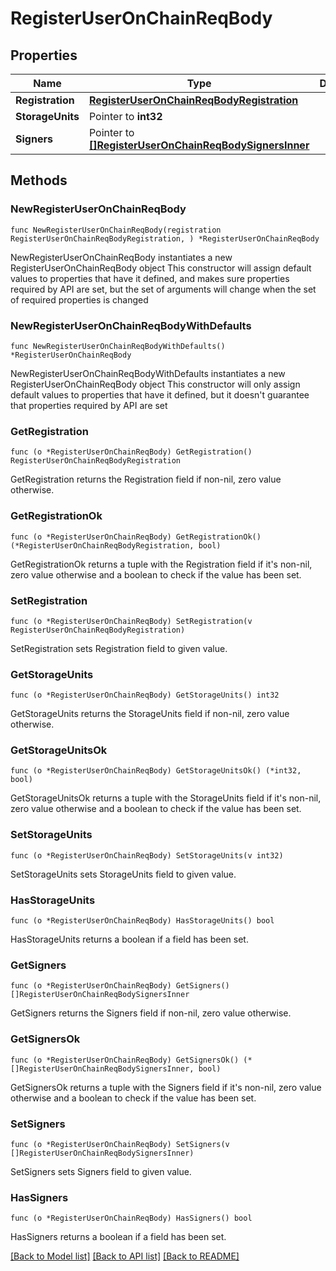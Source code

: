 # RegisterUserOnChainReqBody

## Properties

Name | Type | Description | Notes
------------ | ------------- | ------------- | -------------
**Registration** | [**RegisterUserOnChainReqBodyRegistration**](RegisterUserOnChainReqBodyRegistration.md) |  | 
**StorageUnits** | Pointer to **int32** |  | [optional] 
**Signers** | Pointer to [**[]RegisterUserOnChainReqBodySignersInner**](RegisterUserOnChainReqBodySignersInner.md) |  | [optional] 

## Methods

### NewRegisterUserOnChainReqBody

`func NewRegisterUserOnChainReqBody(registration RegisterUserOnChainReqBodyRegistration, ) *RegisterUserOnChainReqBody`

NewRegisterUserOnChainReqBody instantiates a new RegisterUserOnChainReqBody object
This constructor will assign default values to properties that have it defined,
and makes sure properties required by API are set, but the set of arguments
will change when the set of required properties is changed

### NewRegisterUserOnChainReqBodyWithDefaults

`func NewRegisterUserOnChainReqBodyWithDefaults() *RegisterUserOnChainReqBody`

NewRegisterUserOnChainReqBodyWithDefaults instantiates a new RegisterUserOnChainReqBody object
This constructor will only assign default values to properties that have it defined,
but it doesn't guarantee that properties required by API are set

### GetRegistration

`func (o *RegisterUserOnChainReqBody) GetRegistration() RegisterUserOnChainReqBodyRegistration`

GetRegistration returns the Registration field if non-nil, zero value otherwise.

### GetRegistrationOk

`func (o *RegisterUserOnChainReqBody) GetRegistrationOk() (*RegisterUserOnChainReqBodyRegistration, bool)`

GetRegistrationOk returns a tuple with the Registration field if it's non-nil, zero value otherwise
and a boolean to check if the value has been set.

### SetRegistration

`func (o *RegisterUserOnChainReqBody) SetRegistration(v RegisterUserOnChainReqBodyRegistration)`

SetRegistration sets Registration field to given value.


### GetStorageUnits

`func (o *RegisterUserOnChainReqBody) GetStorageUnits() int32`

GetStorageUnits returns the StorageUnits field if non-nil, zero value otherwise.

### GetStorageUnitsOk

`func (o *RegisterUserOnChainReqBody) GetStorageUnitsOk() (*int32, bool)`

GetStorageUnitsOk returns a tuple with the StorageUnits field if it's non-nil, zero value otherwise
and a boolean to check if the value has been set.

### SetStorageUnits

`func (o *RegisterUserOnChainReqBody) SetStorageUnits(v int32)`

SetStorageUnits sets StorageUnits field to given value.

### HasStorageUnits

`func (o *RegisterUserOnChainReqBody) HasStorageUnits() bool`

HasStorageUnits returns a boolean if a field has been set.

### GetSigners

`func (o *RegisterUserOnChainReqBody) GetSigners() []RegisterUserOnChainReqBodySignersInner`

GetSigners returns the Signers field if non-nil, zero value otherwise.

### GetSignersOk

`func (o *RegisterUserOnChainReqBody) GetSignersOk() (*[]RegisterUserOnChainReqBodySignersInner, bool)`

GetSignersOk returns a tuple with the Signers field if it's non-nil, zero value otherwise
and a boolean to check if the value has been set.

### SetSigners

`func (o *RegisterUserOnChainReqBody) SetSigners(v []RegisterUserOnChainReqBodySignersInner)`

SetSigners sets Signers field to given value.

### HasSigners

`func (o *RegisterUserOnChainReqBody) HasSigners() bool`

HasSigners returns a boolean if a field has been set.


[[Back to Model list]](../README.md#documentation-for-models) [[Back to API list]](../README.md#documentation-for-api-endpoints) [[Back to README]](../README.md)


